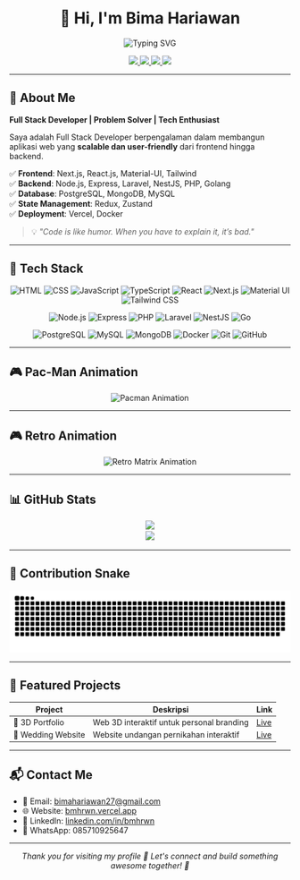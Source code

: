 <h1 align="center">👋 Hi, I'm Bima Hariawan</h1>
<p align="center">
  <img src="https://readme-typing-svg.demolab.com?font=Fira+Code&pause=1000&center=true&vCenter=true&width=450&lines=Full+Stack+Developer;Problem+Solver;Tech+Enthusiast" alt="Typing SVG" />
</p>

<p align="center">
  <a href="https://bmhrwn.vercel.app" target="_blank">
    <img src="https://img.shields.io/badge/3D%20Portfolio-bmhrwn.vercel.app-blueviolet?style=for-the-badge&logo=vercel" />
  </a>
  <a href="https://nadbim.netlify.app" target="_blank">
    <img src="https://img.shields.io/badge/Wedding%20Website-nadbim.netlify.app-ff69b4?style=for-the-badge&logo=netlify" />
  </a>
  <a href="mailto:bimahariawan27@gmail.com">
    <img src="https://img.shields.io/badge/Email-bimahariawan27@gmail.com-D14836?style=for-the-badge&logo=gmail" />
  </a>
  <a href="https://www.linkedin.com/in/bmhrwn" target="_blank">
    <img src="https://img.shields.io/badge/LinkedIn-bmhrwn-blue?style=for-the-badge&logo=linkedin" />
  </a>
</p>

---

## 🧠 About Me

**Full Stack Developer | Problem Solver | Tech Enthusiast**

Saya adalah Full Stack Developer berpengalaman dalam membangun aplikasi web yang **scalable dan user-friendly** dari frontend hingga backend.

✅ **Frontend**: Next.js, React.js, Material-UI, Tailwind  
✅ **Backend**: Node.js, Express, Laravel, NestJS, PHP, Golang  
✅ **Database**: PostgreSQL, MongoDB, MySQL  
✅ **State Management**: Redux, Zustand  
✅ **Deployment**: Vercel, Docker  

> 💡 *"Code is like humor. When you have to explain it, it’s bad."*

---

## 🔧 Tech Stack

<p align="center">
  <!-- Frontend -->
  <img src="https://cdn.jsdelivr.net/gh/devicons/devicon/icons/html5/html5-original.svg" width="40" alt="HTML" />
  <img src="https://cdn.jsdelivr.net/gh/devicons/devicon/icons/css3/css3-original.svg" width="40" alt="CSS" />
  <img src="https://cdn.jsdelivr.net/gh/devicons/devicon/icons/javascript/javascript-original.svg" width="40" alt="JavaScript" />
  <img src="https://cdn.jsdelivr.net/gh/devicons/devicon/icons/typescript/typescript-original.svg" width="40" alt="TypeScript" />
  <img src="https://cdn.jsdelivr.net/gh/devicons/devicon/icons/react/react-original.svg" width="40" alt="React" />
  <img src="https://cdn.jsdelivr.net/gh/devicons/devicon/icons/nextjs/nextjs-original-wordmark.svg" width="40" alt="Next.js" />
  <img src="https://cdn.jsdelivr.net/gh/devicons/devicon/icons/materialui/materialui-original.svg" width="40" alt="Material UI" />
  <img src="https://cdn.jsdelivr.net/gh/devicons/devicon/icons/tailwindcss/tailwindcss-plain.svg" width="40" alt="Tailwind CSS" />
</p>

<p align="center">
  <!-- Backend -->
  <img src="https://cdn.jsdelivr.net/gh/devicons/devicon/icons/nodejs/nodejs-original.svg" width="40" alt="Node.js" />
  <img src="https://cdn.jsdelivr.net/gh/devicons/devicon/icons/express/express-original.svg" width="40" alt="Express" />
  <img src="https://cdn.jsdelivr.net/gh/devicons/devicon/icons/php/php-original.svg" width="40" alt="PHP" />
  <img src="https://cdn.jsdelivr.net/gh/devicons/devicon/icons/laravel/laravel-plain.svg" width="40" alt="Laravel" />
  <img src="https://cdn.jsdelivr.net/gh/devicons/devicon/icons/nestjs/nestjs-plain.svg" width="40" alt="NestJS" />
  <img src="https://cdn.jsdelivr.net/gh/devicons/devicon/icons/go/go-original.svg" width="40" alt="Go" />
</p>

<p align="center">
  <!-- Database & Tools -->
  <img src="https://cdn.jsdelivr.net/gh/devicons/devicon/icons/postgresql/postgresql-original.svg" width="40" alt="PostgreSQL" />
  <img src="https://cdn.jsdelivr.net/gh/devicons/devicon/icons/mysql/mysql-original.svg" width="40" alt="MySQL" />
  <img src="https://cdn.jsdelivr.net/gh/devicons/devicon/icons/mongodb/mongodb-original.svg" width="40" alt="MongoDB" />
  <img src="https://cdn.jsdelivr.net/gh/devicons/devicon/icons/docker/docker-original.svg" width="40" alt="Docker" />
  <img src="https://cdn.jsdelivr.net/gh/devicons/devicon/icons/git/git-original.svg" width="40" alt="Git" />
  <img src="https://cdn.jsdelivr.net/gh/devicons/devicon/icons/github/github-original.svg" width="40" alt="GitHub" />
</p>

---

## 🎮 Pac-Man Animation

<p align="center">
  <img src="https://media.giphy.com/media/TL6nPCa7W1qkU/giphy.gif" width="200" alt="Pacman Animation" />
</p>


---

## 🎮 Retro Animation

<p align="center">
  <img src="https://github.com/bmhrwn/bmhrwn/blob/output/github-matrix.svg" alt="Retro Matrix Animation" />
</p>


---

## 📊 GitHub Stats

<p align="center">
  <img src="https://github-readme-stats.vercel.app/api?username=bmhrwn&show_icons=true&theme=tokyonight&count_private=true" />
  <br/>
  <img src="https://github-readme-streak-stats.herokuapp.com?user=bmhrwn&theme=tokyonight" />
</p>

---

## 🐍 Contribution Snake

<p align="center">
  <img src="https://raw.githubusercontent.com/Platane/snk/output/github-contribution-grid-snake.svg" />
</p>

---

## 🌟 Featured Projects

| Project             | Deskripsi                                   | Link                                                |
|---------------------|---------------------------------------------|-----------------------------------------------------|
| 🧠 3D Portfolio      | Web 3D interaktif untuk personal branding   | [Live](https://bmhrwn.vercel.app)                  |
| 💍 Wedding Website   | Website undangan pernikahan interaktif     | [Live](https://nadbim.netlify.app)                 |

---

## 📬 Contact Me

- 📧 Email: bimahariawan27@gmail.com  
- 🌐 Website: [bmhrwn.vercel.app](https://bmhrwn.vercel.app)  
- 💼 LinkedIn: [linkedin.com/in/bmhrwn](https://www.linkedin.com/in/bmhrwn)  
- 📱 WhatsApp: 085710925647

---

<p align="center">
  <em>Thank you for visiting my profile 🙏 Let's connect and build something awesome together! 🚀</em>
</p>
